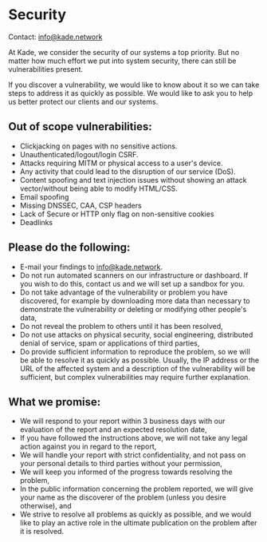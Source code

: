 # Security

Contact: info@kade.network

At Kade, we consider the security of our systems a top priority. But no matter how much effort we put into system security, there can still be vulnerabilities present.

If you discover a vulnerability, we would like to know about it so we can take steps to address it as quickly as possible. We would like to ask you to help us better protect our clients and our systems.

## Out of scope vulnerabilities:

- Clickjacking on pages with no sensitive actions.
- Unauthenticated/logout/login CSRF.
- Attacks requiring MITM or physical access to a user's device.
- Any activity that could lead to the disruption of our service (DoS).
- Content spoofing and text injection issues without showing an attack vector/without being able to modify HTML/CSS.
- Email spoofing
- Missing DNSSEC, CAA, CSP headers
- Lack of Secure or HTTP only flag on non-sensitive cookies
- Deadlinks

## Please do the following:

- E-mail your findings to [info@kade.network](mailto:info@kade.network).
- Do not run automated scanners on our infrastructure or dashboard. If you wish to do this, contact us and we will set up a sandbox for you.
- Do not take advantage of the vulnerability or problem you have discovered, for example by downloading more data than necessary to demonstrate the vulnerability or deleting or modifying other people's data,
- Do not reveal the problem to others until it has been resolved,
- Do not use attacks on physical security, social engineering, distributed denial of service, spam or applications of third parties,
- Do provide sufficient information to reproduce the problem, so we will be able to resolve it as quickly as possible. Usually, the IP address or the URL of the affected system and a description of the vulnerability will be sufficient, but complex vulnerabilities may require further explanation.

## What we promise:

- We will respond to your report within 3 business days with our evaluation of the report and an expected resolution date,
- If you have followed the instructions above, we will not take any legal action against you in regard to the report,
- We will handle your report with strict confidentiality, and not pass on your personal details to third parties without your permission,
- We will keep you informed of the progress towards resolving the problem,
- In the public information concerning the problem reported, we will give your name as the discoverer of the problem (unless you desire otherwise), and
- We strive to resolve all problems as quickly as possible, and we would like to play an active role in the ultimate publication on the problem after it is resolved.